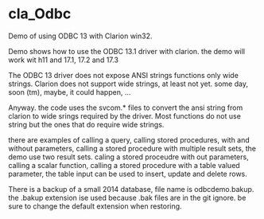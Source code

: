 # cla_Odbc
Demo of using ODBC 13 with Clarion win32.

Demo shows how to use the ODBC 13.1 driver with clarion.  the demo will work wit h11 and 17.1, 17.2 and 17.3


The ODBC 13 driver does not expose ANSI strings functions only wide strings. Clarion does not support wide strings,
at least not yet. some day, soon (tm), maybe, it could happen, ...

Anyway. the code uses the svcom.* files to convert the ansi string from clarion to wide srings required by the driver.  Most functions do not use string but the ones that do require wide strings.

there are examples of calling a query, 
calling stored procedures, with and without parameters,
calling a stored procedure with multiple result sets, the demo use two result sets.
caling a stored proceudre with out parameters,
calling a scalar function,
calling a stored procedure with a table valued parameter, the table input can be used to insert, update and delete rows.

There is a backup of a small 2014 database, file name is odbcdemo.bakup.  the .bakup extension ise used because .bak files are in the git ignore.  be sure to change the default extension when restoring.
